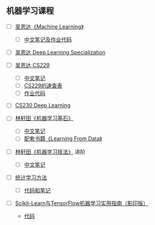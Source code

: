 ## 机器学习课程

- [ ] [吴恩达《Machine Learning》](https://www.coursera.org/learn/machine-learning)
    - [ ] [中文笔记及作业代码](https://github.com/fengdu78/Coursera-ML-AndrewNg-Notes)

- [ ] [吴恩达 Deep Learning Specialization](https://www.coursera.org/specializations/deep-learning)

- [ ] [吴恩达 CS229](http://cs229.stanford.edu/)
    - [ ] [中文笔记](https://kivy-cn.github.io/Stanford-CS-229-CN/#/)
    - [ ] [CS229的速查表](https://zhuanlan.zhihu.com/p/56534902)
    - [ ] [作业代码](https://github.com/Sierkinhane/CS229-ML-Implements)

- [ ] [CS230 Deep Learning](https://www.bilibili.com/video/av47055599)

- [ ] [林轩田《机器学习基石》](https://www.bilibili.com/video/av36731342)
    - [ ] [中文笔记](https://redstonewill.com/category/ai-notes/lin-ml-foundations/)
    - [ ] [配套书籍《Learning From Data》](http://amlbook.com/)

- [ ] [林轩田《机器学习技法》](https://www.bilibili.com/video/av36760800)  进阶
    - [ ] [中文笔记](https://redstonewill.com/category/ai-notes/lin-ml-techniques/)

- [ ] [统计学习方法](https://book.douban.com/subject/10590856/)
    - [ ] [代码和笔记](https://github.com/fengdu78/lihang-code)

- [ ] [Scikit-Learn与TensorFlow机器学习实用指南（影印版）](https://book.douban.com/subject/27154347//)
    - [代码](https://github.com/ageron/handson-ml)
  